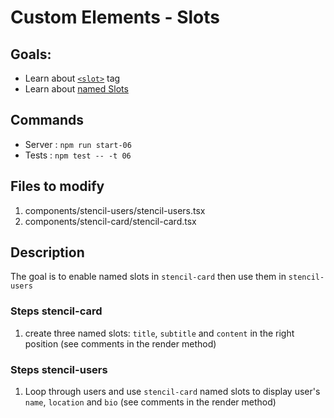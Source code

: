 # Custom Elements - Slots

## Goals:

- Learn about [`<slot>`](https://developer.mozilla.org/en-US/docs/Web/HTML/Element/slot) tag
- Learn about [named Slots](https://alligator.io/web-components/composing-slots-named-slots/)

## Commands

* Server : `npm run start-06`
* Tests : `npm test -- -t 06`

## Files to modify

1. components/stencil-users/stencil-users.tsx
1. components/stencil-card/stencil-card.tsx

## Description

The goal is to enable named slots in `stencil-card` then use them in `stencil-users`

### Steps stencil-card

1. create three named slots: `title`, `subtitle` and `content` in the right position (see comments in the render method)

### Steps stencil-users

1.  Loop through users and use `stencil-card` named slots to display user's `name`, `location` and `bio` (see comments in the render method)
